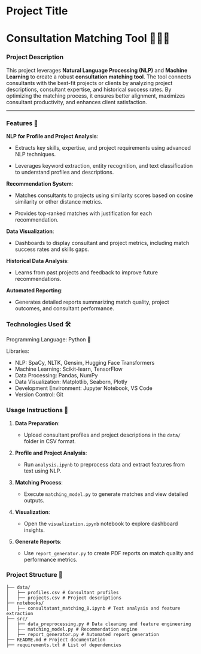 # Project Title


# Consultation Matching Tool 🧑‍💻🤝

### Project Description

This project leverages **Natural Language Processing (NLP)** and **Machine Learning** to create a robust **consultation matching tool**. The tool connects consultants with the best-fit projects or clients by analyzing project descriptions, consultant expertise, and historical success rates. By optimizing the matching process, it ensures better alignment, maximizes consultant productivity, and enhances client satisfaction.

---


### Features 🌟

**NLP for Profile and Project Analysis**:

- Extracts key skills, expertise, and project requirements using advanced NLP techniques.

- Leverages keyword extraction, entity recognition, and text classification to understand profiles and descriptions.

**Recommendation System**:

- Matches consultants to projects using similarity scores based on cosine similarity or other distance metrics.

- Provides top-ranked matches with justification for each recommendation.

**Data Visualization**:

- Dashboards to display consultant and project metrics, including match success rates and skills gaps.

**Historical Data Analysis**:

- Learns from past projects and feedback to improve future recommendations.

**Automated Reporting**:

- Generates detailed reports summarizing match quality, project outcomes, and consultant performance.

### Technologies Used 🛠️

Programming Language: Python 🐍

Libraries:
- NLP: SpaCy, NLTK, Gensim, Hugging Face Transformers
- Machine Learning: Scikit-learn, TensorFlow
- Data Processing: Pandas, NumPy
- Data Visualization: Matplotlib, Seaborn, Plotly
- Development Environment: Jupyter Notebook, VS Code
- Version Control: Git

### Usage Instructions 📝

1. **Data Preparation**:
   - Upload consultant profiles and project descriptions in the `data/` folder in CSV format.

2. **Profile and Project Analysis**:
   - Run `analysis.ipynb` to preprocess data and extract features from text using NLP.

3. **Matching Process**:
   - Execute `matching_model.py` to generate matches and view detailed outputs.

4. **Visualization**:
   - Open the `visualization.ipynb` notebook to explore dashboard insights.

5. **Generate Reports**:
   - Use `report_generator.py` to create PDF reports on match quality and performance metrics.

### Project Structure 📂
```plaintext
├── data/
│   ├── profiles.csv # Consultant profiles
│   ├── projects.csv # Project descriptions
├── notebooks/
│   ├── consultatant_matching_8.ipynb # Text analysis and feature extraction
├── src/
│   ├── data_preprocessing.py # Data cleaning and feature engineering
│   ├── matching_model.py # Recommendation engine
│   ├── report_generator.py # Automated report generation
├── README.md # Project documentation
├── requirements.txt # List of dependencies
